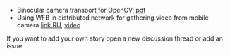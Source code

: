 - Binocular camera transport for OpenCV: [pdf](https://github.com/svpcom/wfb-ng/wiki/attach/wfb_for_binocular_vision.pdf)
- Using WFB in distributed network for gathering video from mobile camera [link RU](https://vk.com/ogpscenter?w=wall-185828882_21), [video](https://www.youtube.com/watch?v=gOQ9PkJZLn8)

If you want to add your own story open a new discussion thread or add an issue.